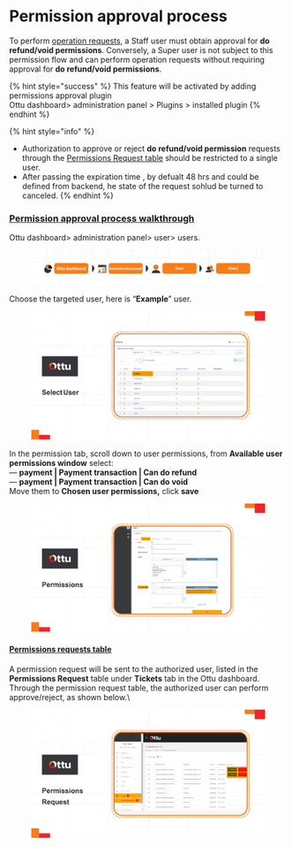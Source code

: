 # Permission approval process

To perform [operation requests](operation-request-flow.md), a Staff user must obtain approval for **do refund/void permissions**. Conversely, a Super user is not subject to this permission flow and can perform operation requests without requiring approval for **do refund/void permissions**.

{% hint style="success" %}
This feature will be activated by adding permissions approval plugin\
Ottu dashboard> administration panel > Plugins > installed plugin
{% endhint %}

{% hint style="info" %}
* Authorization to approve or reject **do refund/void permission** requests through the [Permissions Request table](permission-approval-process.md#permissions-requests-table) should be restricted to a single user.
* After passing the expiration time , by defualt 48 hrs and could be defined from backend, he state of the request sohlud be turned to canceled.
{% endhint %}

### ****[**Permission approval process walkthrough**](permission-approval-process.md#permission-approval-process-walkthrough)****

Ottu dashboard> administration panel> user> users.

<figure><img src="../../../.gitbook/assets/Users (1).png" alt=""><figcaption></figcaption></figure>

Choose the targeted user, here is “**Example**” user.

<figure><img src="../../../.gitbook/assets/Select_user (2).png" alt=""><figcaption></figcaption></figure>

In the permission tab, scroll down to user permissions, from **Available user permissions window** select:\
— **payment | Payment transaction | Can do refund**\
— **payment | Payment transaction | Can do void**\
Move them to **Chosen user permissions,** click **save**

<figure><img src="../../../.gitbook/assets/permissions.png" alt=""><figcaption></figcaption></figure>

#### [Permissions requests table](permission-approval-process.md#permissions-requests-table)

A permission request will be sent to the authorized user, listed in the **Permissions Request** table under **Tickets** tab in the Ottu dashboard.\
Through the permission request table, the authorized user can perform approve/reject, as shown below.\


<figure><img src="../../../.gitbook/assets/permissions_request.png" alt=""><figcaption></figcaption></figure>

